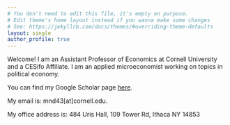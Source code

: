 ```yaml
---
# You don't need to edit this file, it's empty on purpose.
# Edit theme's home layout instead if you wanna make some changes
# See: https://jekyllrb.com/docs/themes/#overriding-theme-defaults
layout: single
author_profile: true
---
```



Welcome! I am an Assistant Professor of Economics at Cornell University and a CESifo Affiliate. I am an applied microeconomist working on topics in political economy. 

You can find my Google Scholar page [here](https://scholar.google.com/citations?user=kSFKH0sAAAAJ&hl=en).

My email is: mnd43\[at]cornell.edu. 

My office address is:  484 Uris Hall, 109 Tower Rd, Ithaca NY 14853 



